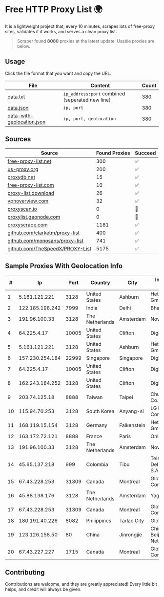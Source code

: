 
# Free HTTP Proxy List 🌍

It is a lightweight project that, every 10 minutes, scrapes lots of free-proxy sites, validates if it works, and serves a clean proxy list.


> Scraper found **8080** proxies at the latest update. Usable proxies are below.

## Usage

Click the file format that you want and copy the URL.


|File|Content|Count|
|----|-------|-----|
|[data.txt](https://raw.githubusercontent.com/themiralay/Proxy-List-World/master/data.txt)|`ip_address:port` combined (seperated new line)|380|
|[data.json](https://raw.githubusercontent.com/themiralay/Proxy-List-World/master/data.json)|`ip, port`|380|
|[data-with-geolocation.json](https://raw.githubusercontent.com/themiralay/Proxy-List-World/master/data-with-geolocation.json)|`ip, port, geolocation`|380|

## Sources

|Source|Found Proxies|Succeed|
|------|-------------|-------|
|[free-proxy-list.net](https://free-proxy-list.net)|300|✅|
|[us-proxy.org](https://www.us-proxy.org)|200|✅|
|[proxydb.net](http://proxydb.net)|15|✅|
|[free-proxy-list.com](https://free-proxy-list.com/?page=&port=&type%5B%5D=http&type%5B%5D=https&up_time=0&search=Search)|10|✅|
|[proxy-list.download](https://www.proxy-list.download/HTTP)|26|✅|
|[vpnoverview.com](https://vpnoverview.com/privacy/anonymous-browsing/free-proxy-servers)|32|✅|
|[proxyscan.io](https://www.proxyscan.io)|0|🚫|
|[proxylist.geonode.com](https://proxylist.geonode.com/api/proxy-list?limit=300&page=1&sort_by=lastChecked&sort_type=desc&protocols=http,https)|0|🚫|
|[proxyscrape.com](https://api.proxyscrape.com/v2/?request=displayproxies&protocol=http&timeout=10000&country=all&ssl=all&anonymity=all)|1181|✅|
|[github.com/clarketm/proxy-list](https://raw.githubusercontent.com/clarketm/proxy-list/master/proxy-list-raw.txt)|400|✅|
|[github.com/monosans/proxy-list](https://raw.githubusercontent.com/monosans/proxy-list/main/proxies/http.txt)|741|✅|
|[github.com/TheSpeedX/PROXY-List](https://raw.githubusercontent.com/TheSpeedX/PROXY-List/master/http.txt)|5175|✅|


## Sample Proxies With Geolocation Info

|#|Ip|Port|Country|City|Internet Service Provider|
|-|--|----|-------|----|-------------------------|
|1|5.161.121.221|3128|United States|Ashburn|Hetzner Online GmbH|
|2|122.185.198.242|7999|India|Delhi|Bharti Airtel Limited|
|3|191.96.100.33|3128|The Netherlands|Amsterdam|NovoServe B.V.|
|4|64.225.4.17|10005|United States|Clifton|DigitalOcean, LLC|
|5|5.161.121.221|3128|United States|Ashburn|Hetzner Online GmbH|
|6|157.230.254.184|22999|Singapore|Singapore|DigitalOcean, LLC|
|7|64.225.4.17|10005|United States|Clifton|DigitalOcean, LLC|
|8|162.243.184.252|3128|United States|Clifton|DigitalOcean, LLC|
|9|203.74.125.18|8888|Taiwan|Taipei|Chunghwa Telecom Co., Ltd.|
|10|115.94.70.253|3128|South Korea|Anyang-si|LG DACOM Corporation|
|11|168.119.15.154|3128|Germany|Falkenstein|Hetzner Online GmbH|
|12|163.172.72.121|8888|France|Paris|Online S.A.S.|
|13|191.96.100.33|3128|The Netherlands|Amsterdam|NovoServe B.V.|
|14|45.65.137.218|999|Colombia|Tibu|Telecomunicaciones Del Catatumbo S.A.S|
|15|67.43.228.253|31309|Canada|Montreal|GloboTech Communications|
|16|45.88.138.176|3128|The Netherlands|Amsterdam|Yaglom Labs Ltd|
|17|67.43.228.253|31309|Canada|Montreal|GloboTech Communications|
|18|180.191.40.226|8082|Philippines|Tarlac City|Globe Telecom|
|19|123.126.158.50|80|China|Jinrongjie|China Unicom Beijing Province Network|
|20|67.43.227.227|1715|Canada|Montreal|GloboTech Communications|



## Contributing

Contributions are welcome, and they are greatly appreciated! Every
little bit helps, and credit will always be given.

